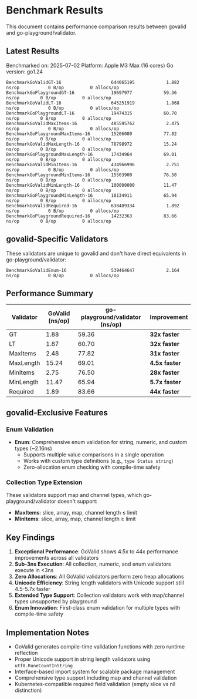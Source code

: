# Benchmark Results

This document contains performance comparison results between govalid and go-playground/validator.

## Latest Results

Benchmarked on: 2025-07-02
Platform: Apple M3 Max (16 cores)
Go version: go1.24

```
BenchmarkGoValidGT-16                 	644065195	         1.882 ns/op	       0 B/op	       0 allocs/op
BenchmarkGoPlaygroundGT-16            	19697977	        59.36 ns/op	       0 B/op	       0 allocs/op
BenchmarkGoValidLT-16                 	645251919	         1.868 ns/op	       0 B/op	       0 allocs/op
BenchmarkGoPlaygroundLT-16            	19474315	        60.70 ns/op	       0 B/op	       0 allocs/op
BenchmarkGoValidMaxItems-16           	485595762	         2.475 ns/op	       0 B/op	       0 allocs/op
BenchmarkGoPlaygroundMaxItems-16      	15206080	        77.82 ns/op	       0 B/op	       0 allocs/op
BenchmarkGoValidMaxLength-16          	78798972	        15.24 ns/op	       0 B/op	       0 allocs/op
BenchmarkGoPlaygroundMaxLength-16     	17434964	        69.01 ns/op	       0 B/op	       0 allocs/op
BenchmarkGoValidMinItems-16           	434966996	         2.751 ns/op	       0 B/op	       0 allocs/op
BenchmarkGoPlaygroundMinItems-16      	15503900	        76.50 ns/op	       0 B/op	       0 allocs/op
BenchmarkGoValidMinLength-16          	100000000	        11.47 ns/op	       0 B/op	       0 allocs/op
BenchmarkGoPlaygroundMinLength-16     	18134911	        65.94 ns/op	       0 B/op	       0 allocs/op
BenchmarkGoValidRequired-16           	638489334	         1.892 ns/op	       0 B/op	       0 allocs/op
BenchmarkGoPlaygroundRequired-16      	14232363	        83.66 ns/op	       0 B/op	       0 allocs/op
```

## govalid-Specific Validators

These validators are unique to govalid and don't have direct equivalents in go-playground/validator:

```
BenchmarkGoValidEnum-16               	539464647	         2.164 ns/op	       0 B/op	       0 allocs/op
```

## Performance Summary

| Validator | GoValid (ns/op) | go-playground/validator (ns/op) | Improvement |
|-----------|-----------------|--------------------------------|-------------|
| GT        | 1.88            | 59.36                         | **32x faster** |
| LT        | 1.87            | 60.70                         | **32x faster** |
| MaxItems  | 2.48            | 77.82                         | **31x faster** |
| MaxLength | 15.24           | 69.01                         | **4.5x faster** |
| MinItems  | 2.75            | 76.50                         | **28x faster** |
| MinLength | 11.47           | 65.94                         | **5.7x faster** |
| Required  | 1.89            | 83.66                         | **44x faster** |

## govalid-Exclusive Features

### Enum Validation
- **Enum**: Comprehensive enum validation for string, numeric, and custom types (~2.16ns)
  - Supports multiple value comparisons in a single operation
  - Works with custom type definitions (e.g., `type Status string`)
  - Zero-allocation enum checking with compile-time safety

### Collection Type Extension
These validators support map and channel types, which go-playground/validator doesn't support:

- **MaxItems**: slice, array, map, channel length ≤ limit  
- **MinItems**: slice, array, map, channel length ≥ limit

## Key Findings

1. **Exceptional Performance**: GoValid shows 4.5x to 44x performance improvements across all validators
2. **Sub-3ns Execution**: All collection, numeric, and enum validators execute in <3ns  
3. **Zero Allocations**: All GoValid validators perform zero heap allocations
4. **Unicode Efficiency**: String length validators with Unicode support still 4.5-5.7x faster
5. **Extended Type Support**: Collection validators work with map/channel types unsupported by playground
6. **Enum Innovation**: First-class enum validation for multiple types with compile-time safety

## Implementation Notes

- GoValid generates compile-time validation functions with zero runtime reflection
- Proper Unicode support in string length validators using `utf8.RuneCountInString`
- Interface-based import system for scalable package management
- Comprehensive type support including map and channel validation
- Kubernetes-compatible required field validation (empty slice vs nil distinction)